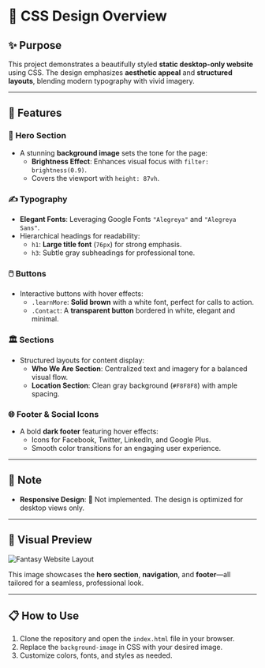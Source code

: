 # 🌟 CSS Design Overview

## ✨ Purpose
This project demonstrates a beautifully styled **static desktop-only website** using CSS. The design emphasizes **aesthetic appeal** and **structured layouts**, blending modern typography with vivid imagery.

---

## 🎨 Features

### 🌌 Hero Section
- A stunning **background image** sets the tone for the page:
  - **Brightness Effect**: Enhances visual focus with `filter: brightness(0.9)`.
  - Covers the viewport with `height: 87vh`.

### ✍ Typography
- **Elegant Fonts**: Leveraging Google Fonts `"Alegreya"` and `"Alegreya Sans"`.
- Hierarchical headings for readability:
  - `h1`: **Large title font** (`76px`) for strong emphasis.
  - `h3`: Subtle gray subheadings for professional tone.

### 🖱️ Buttons
- Interactive buttons with hover effects:
  - `.learnMore`: **Solid brown** with a white font, perfect for calls to action.
  - `.Contact`: A **transparent button** bordered in white, elegant and minimal.

### 🏛️ Sections
- Structured layouts for content display:
  - **Who We Are Section**: Centralized text and imagery for a balanced visual flow.
  - **Location Section**: Clean gray background (`#F8F8F8`) with ample spacing.

### 🌐 Footer & Social Icons
- A bold **dark footer** featuring hover effects:
  - Icons for Facebook, Twitter, LinkedIn, and Google Plus.
  - Smooth color transitions for an engaging user experience.

---

## 📌 Note
- **Responsive Design**: 🚫 Not implemented. The design is optimized for desktop views only.

---

## 🌅 Visual Preview

![Fantasy Website Layout](https://via.placeholder.com/800x400.png?text=Website+Fantasy+Preview)

This image showcases the **hero section**, **navigation**, and **footer**—all tailored for a seamless, professional look.

---

## 📋 How to Use
1. Clone the repository and open the `index.html` file in your browser.
2. Replace the `background-image` in CSS with your desired image.
3. Customize colors, fonts, and styles as needed.
